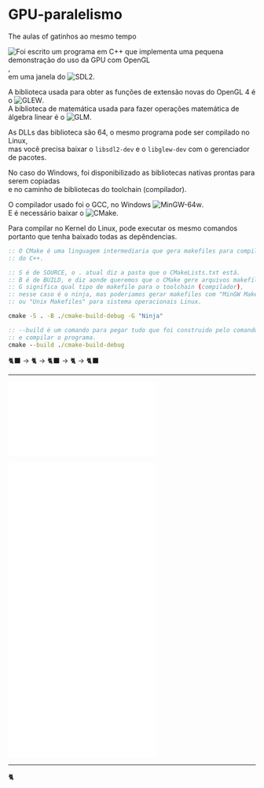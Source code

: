 # GPU-paralelismo
The aulas of gatinhos ao mesmo tempo

![Foi escrito um programa em C++ que implementa uma pequena demonstração do uso da GPU com OpenGL](demo/),  
em uma janela do ![SDL2](https://www.libsdl.org/).  

A biblioteca usada para obter as funções de extensão novas do OpenGL 4 é o ![GLEW](https://glew.sourceforge.net/).  
A biblioteca de matemática usada para fazer operações matemática de álgebra linear é o ![GLM](https://github.com/g-truc/glm).

As DLLs das biblioteca são 64, o mesmo programa pode ser compilado no Linux,  
mas você precisa baixar o `libsdl2-dev` e o `libglew-dev` com o gerenciador de pacotes.

No caso do Windows, foi disponibilizado as bibliotecas nativas prontas para serem copiadas  
e no caminho de bibliotecas do toolchain (compilador).

O compilador usado foi o GCC, no Windows ![MinGW-64w](https://www.mingw-w64.org/downloads/).  
E é necessário baixar o ![CMake](https://cmake.org/download/).

Para compilar no Kernel do Linux, pode executar os mesmo comandos portanto que tenha baixado todas as depêndencias.  

```bat
:: O CMake é uma linguagem intermediaria que gera makefiles para compilar cada arquivo
:: do C++.

:: S é de SOURCE, o . atual diz a pasta que o CMakeLists.txt está.
:: B é de BUILD, e diz aonde queremos que o CMake gere arquivos makefile.
:: G significa qual tipo de makefile para o toolchain (compilador),
:: nesse caso é o ninja, mas poderiamos gerar makefiles com "MinGW Makefiles",
:: ou "Unix Makefiles" para sistema operacionais Linux.

cmake -S . -B ./cmake-build-debug -G "Ninja"

:: --build é um comando para pegar tudo que foi construido pelo comando acima,
:: e compilar o programa.
cmake --build ./cmake-build-debug
```

🐈‍⬛ -> 🐈 -> 🐈‍⬛ -> 🐈 -> 🐈‍⬛

----

![Sumario](sumario/sumario.md) 

![Apresentação e introdução](1/1-.md)  
![Qual a base de conhecimento e a preparação necessária para iniciar nessa área](2/2-.md)  
![Quais os diferentes campos e sua situação no mercado exterior](3/3-.md)  
![Situação do Brasil e o campo graphics programming](4/4-.md)  

---

🐈
